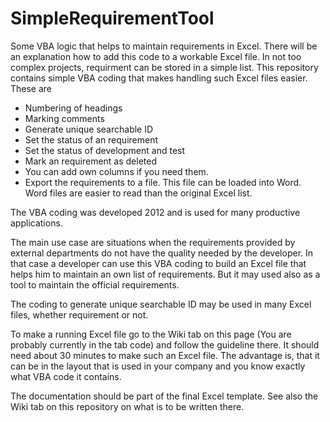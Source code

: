 # SimpleRequirementTool
Some VBA logic that helps to maintain requirements in Excel.
There will be an explanation how to add this code to a workable Excel file.
In not too complex projects, requirment can be stored in a simple list. This repository contains simple VBA coding that makes handling such Excel files easier.
These are
- Numbering of headings
- Marking comments
- Generate unique searchable ID
- Set the status of an requirement
- Set the status of development and test
- Mark an requirement as deleted
- You can add own columns if you need them.
- Export the requirements to a file. This file can be loaded into Word. Word files are easier to read than the original Excel list.

The VBA coding was developed 2012 and is used for many productive applications.

The main use case are situations when the requirements provided by external departments do not have the quality needed by the developer. In that case a developer can use this VBA coding to build an Excel file that helps him to maintain an own list of requirements. But it may used also as a tool to maintain the official requirements.

The coding to generate unique searchable ID may be used in many Excel files, whether requirement or not.

To make a running Excel file go to the Wiki tab on this page (You are probably currently in the tab code) and follow the guideline there. It should need about 30 minutes to make such an Excel file. The advantage is, that it can be in the layout that is used in your company and you know exactly what VBA code it contains.

The documentation should be part of the final Excel template. See also the Wiki tab on this repository on what is to be written there.
